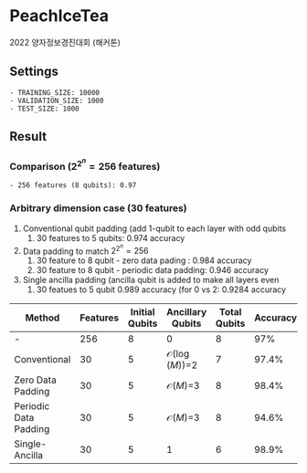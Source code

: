 
# PeachIceTea

2022 양자정보경진대회 (해커톤)

## Settings

    - TRAINING_SIZE: 10000
    - VALIDATION_SIZE: 1000
    - TEST_SIZE: 1000

## Result
### Comparison ($2^{2^n}=256$ features)
    - 256 features (8 qubits): 0.97
### Arbitrary dimension case (30 features)
  1. Conventional qubit padding (add 1-qubit to each layer with odd qubits
     1. 30 features to 5 qubits: 0.974 accuracy
  2. Data padding to match $2^{2^n}=256$ 
     1. 30 feature to 8 qubit - zero data pading : 0.984 accuracy
     2. 30 feature to 8 qubit - periodic data padding: 0.946 accuracy
  3. Single ancilla padding (ancilla qubit is added to make all layers even
     1. 30 featues to 5 qubit 0.989 accuracy (for 0 vs 2: 0.9284 accuracy

| Method | Features | Initial Qubits | Ancillary Qubits | Total Qubits | Accuracy |
|--------|----------|------------|-------------|----------|--------|
| - | 256 | 8 | 0 |8| 97%|
|Conventional| 30 | 5 | $\mathcal{O}(\log(M))$=2 |7| 97.4% |
|Zero Data Padding|30|5|$\mathcal{O}(M)$=3|8|98.4%|
|Periodic Data Padding|30|5|$\mathcal{O}(M)$=3|8|94.6%|
|Single-Ancilla|30|5|1|6|98.9%|